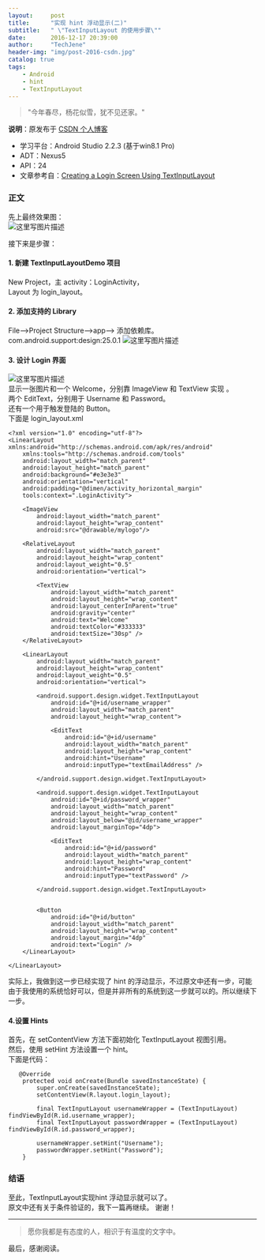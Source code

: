 ```yaml
---
layout:     post
title:      "实现 hint 浮动显示(二)"
subtitle:   " \"TextInputLayout 的使用步骤\""
date:       2016-12-17 20:39:00
author:     "TechJene"
header-img: "img/post-2016-csdn.jpg"
catalog: true
tags:
    - Android
    - hint  
    - TextInputLayout
---
```

> "今年春尽，杨花似雪，犹不见还家。"

**说明**：原发布于 [CSDN 个人博客](http://blog.csdn.net/yaoyuandemeili/article/details/53712450)

- 学习平台：Android Studio 2.2.3 (基于win8.1 Pro)
- ADT：Nexus5
- API：24
- 文章参考自：[Creating a Login Screen Using TextInputLayout](https://code.tutsplus.com/tutorials/creating-a-login-screen-using-textinputlayout--cms-24168)

### 正文

先上最终效果图：  
![这里写图片描述](http://img.blog.csdn.net/20161217201446004?watermark/2/text/aHR0cDovL2Jsb2cuY3Nkbi5uZXQvWWFveXVhbmRlbWVpbGk=/font/5a6L5L2T/fontsize/400/fill/I0JBQkFCMA==/dissolve/70/gravity/SouthEast)


接下来是步骤：

#### 1. 新建 TextInputLayoutDemo 项目
  New Project，主 activity：LoginActivity，  
  Layout 为 login_layout。

#### 2. 添加支持的 Library
  File-->Project Structure-->app--> 添加依赖库。
  com.android.support:design:25.0.1
  ![这里写图片描述](http://img.blog.csdn.net/20161217194119350?watermark/2/text/aHR0cDovL2Jsb2cuY3Nkbi5uZXQvWWFveXVhbmRlbWVpbGk=/font/5a6L5L2T/fontsize/400/fill/I0JBQkFCMA==/dissolve/70/gravity/SouthEast)


#### 3. 设计 Login 界面
  ![这里写图片描述](http://img.blog.csdn.net/20161217201611381?watermark/2/text/aHR0cDovL2Jsb2cuY3Nkbi5uZXQvWWFveXVhbmRlbWVpbGk=/font/5a6L5L2T/fontsize/400/fill/I0JBQkFCMA==/dissolve/70/gravity/SouthEast)  
  显示一张图片和一个 Welcome，分别靠 ImageView 和 TextView 实现 。  
  两个 EditText，分别用于 Username 和 Password。  
  还有一个用于触发登陆的 Button。  
  下面是 login_layout.xml

```
<?xml version="1.0" encoding="utf-8"?>
<LinearLayout xmlns:android="http://schemas.android.com/apk/res/android"
    xmlns:tools="http://schemas.android.com/tools"
    android:layout_width="match_parent"
    android:layout_height="match_parent"
    android:background="#e3e3e3"
    android:orientation="vertical"
    android:padding="@dimen/activity_horizontal_margin"
    tools:context=".LoginActivity">

    <ImageView
        android:layout_width="match_parent"
        android:layout_height="wrap_content"
        android:src="@drawable/mylogo"/>

    <RelativeLayout
        android:layout_width="match_parent"
        android:layout_height="wrap_content"
        android:layout_weight="0.5"
        android:orientation="vertical">

        <TextView
            android:layout_width="match_parent"
            android:layout_height="wrap_content"
            android:layout_centerInParent="true"
            android:gravity="center"
            android:text="Welcome"
            android:textColor="#333333"
            android:textSize="30sp" />
    </RelativeLayout>

    <LinearLayout
        android:layout_width="match_parent"
        android:layout_height="wrap_content"
        android:layout_weight="0.5"
        android:orientation="vertical">

        <android.support.design.widget.TextInputLayout
            android:id="@+id/username_wrapper"
            android:layout_width="match_parent"
            android:layout_height="wrap_content">

            <EditText
                android:id="@+id/username"
                android:layout_width="match_parent"
                android:layout_height="wrap_content"
                android:hint="Username"
                android:inputType="textEmailAddress" />

        </android.support.design.widget.TextInputLayout>

        <android.support.design.widget.TextInputLayout
            android:id="@+id/password_wrapper"
            android:layout_width="match_parent"
            android:layout_height="wrap_content"
            android:layout_below="@id/username_wrapper"
            android:layout_marginTop="4dp">

            <EditText
                android:id="@+id/password"
                android:layout_width="match_parent"
                android:layout_height="wrap_content"
                android:hint="Password"
                android:inputType="textPassword" />

        </android.support.design.widget.TextInputLayout>


        <Button
            android:id="@+id/button"
            android:layout_width="match_parent"
            android:layout_height="wrap_content"
            android:layout_margin="4dp"
            android:text="Login" />
    </LinearLayout>

</LinearLayout>

```
实际上，我做到这一步已经实现了 hint 的浮动显示，不过原文中还有一步，可能由于我使用的系统恰好可以，但是并非所有的系统到这一步就可以的。所以继续下一步。

#### 4.设置 Hints

首先，在 setContentView 方法下面初始化 TextInputLayout 视图引用。  
然后，使用 setHint 方法设置一个 hint。  
下面是代码：

```
   @Override
    protected void onCreate(Bundle savedInstanceState) {
        super.onCreate(savedInstanceState);
        setContentView(R.layout.login_layout);

        final TextInputLayout usernameWrapper = (TextInputLayout) findViewById(R.id.username_wrapper);
        final TextInputLayout passwordWrapper = (TextInputLayout) findViewById(R.id.password_wrapper);

        usernameWrapper.setHint("Username");
        passwordWrapper.setHint("Password");
    }
```
### 结语

至此，TextInputLayout实现hint 浮动显示就可以了。  
原文中还有关于条件验证的，我下一篇再继续。
谢谢！



---------
> 愿你我都是有态度的人，相识于有温度的文字中。

最后，感谢阅读。
